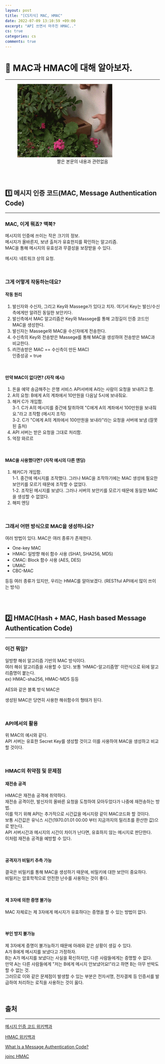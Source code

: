 ```yaml
---
layout: post
title: "[CS지식] MAC, HMAC"
date: 2022-07-09 13:10:59 +09:00
excerpt: "API 쓰면서 마주친 HMAC.."
cs: true
categories: cs
comments: true
---
```

# 📌 MAC과 HMAC에 대해 알아보자.
---------------------------

<figure>
    <a href="/assets/img/cs/2022-07-09/key.gif"><img src="/assets/img/cs/2022-07-09/key.gif"></a>    
    <figcaption style="text-align:center">짤은 본문의 내용과 관련없음</figcaption>
</figure>


<br>
<br>

## 1️⃣ 메시지 인증 코드(MAC, Message Authentication Code)
----------------
### MAC, 이게 뭐죠? 맥북?
메시지의 인증에 쓰이는 작은 크기의 정보.  
메시지가 올바른지, 보낸 출처가 유효한지를 확인하는 알고리즘.  
MAC을 통해 메시지의 유효성과 무결성을 보장받을 수 있다.

메시지: 네트워크 상의 요청.

<br>

### 그게 어떻게 작동하는데요?
#### 작동 원리
1. 발신자와 수신자, 그리고 Key와 Massege가 있다고 치자. 여기서 Key는 발신/수신측에게만 알려진 동일한 보안키다.  
2. 발신측에서 MAC 알고리즘은 Key와 Massege를 통해 고정길이 인증 코드인 MAC을 생성한다.  
3. 발신자는 Massege와 MAC을 수신자에게 전송한다.
4. 수신측의 Key와 전송받은 Massege를 통해 MAC을 생성하여 전송받은 MAC과 비교한다.
5. if(전송받은 MAC == 수신측이 만든 MAC)  
인증성공 = true

<br>

#### 만약 MAC이 없다면? (자작 예시)
1. 돈을 예약 송금해주는 은행 서비스 API서버에 A라는 사람이 요청을 보내려고 함.  
2. A의 요청: B에게 A의 계좌에서 10만원을 다음날 5시에 보내줘요.  
3. 해커 C가 개입함.  
    3-1. C가 A의 메시지를 중간에 탈취하여 "C에게 A의 계좌에서 100만원을 보내줘요."라고 조작함 (메시지 조작)  
    3-2. C가 "C에게 A의 계좌에서 100만원을 보내라"라는 요청을 서버에 보냄 (잘못된 출처)  
4. API 서버는 받은 요청을 그대로 처리함.  
5. 억장 와르르  

<br>

#### MAC을 사용했다면? (자작 예시의 다른 엔딩)
1. 해커C가 개입함.  
    1-1. 중간에 메시지를 조작했다. 그러나 MAC을 조작하기에는 MAC 생성에 필요한 보안키를 모르기 때문에 조작할 수 없었다.   
    1-2. 조작된 메시지를 보냈다. 그러나 서버의 보안키를 모르기 때문에 동일한 MAC을 생성할 수 없었다.
2. 해피 엔딩

<br>

### 그래서 어떤 방식으로 MAC을 생성하나요?
여러 방법이 있다. MAC은 여러 종류가 존재한다.

- One-key MAC
- HMAC: 일방향 해쉬 함수 사용 (SHA1, SHA256, MD5)
- CMAC: Block 함수 사용 (AES, DES)
- UMAC
- CBC-MAC

등등 여러 종류가 있지만, 우리는 HMAC를 알아보겠다.
(RESTful API에서 많이 쓰이는 방식)




<br>
<br>

## 2️⃣ HMAC(Hash + MAC, Hash based Message Authentication Code)
-----------------------
### 이건 뭐임?
일방향 해쉬 알고리즘 기반의 MAC 방식이다.  
여러 해쉬 알고리즘을 사용할 수 있다. 보통 'HMAC-알고리즘명' 이런식으로 뒤에 알고리즘명이 붙는다.  
ex) HMAC-sha256, HMAC-MD5 등등  

AES와 같은 블록 방식 MAC은 

생성된 MAC은 당연히 사용한 해쉬함수의 형태가 된다.

<br>

### API에서의 활용
위 MAC의 예시와 같다.  
API 서버는 유효한 Secret Key를 생성할 것이고 이를 사용하여 MAC을 생성하고 비교할 것이다.  

<br>

### HMAC의 취약점 및 문제점
#### 재전송 공격
HMAC은 재전송 공격에 취약하다.  
재전송 공격이란, 발신자의 올바른 요청을 도청하여 모아두었다가 나중에 재전송하는 방법.  
이를 막기 위해 API는 추가적으로 시간값을 메시지랑 같이 MAC코드화 할 것이다.  
보통 시간값은 유닉스 시간(1970.01.01 00:00 부터 지금까지의 밀리초를 환산한 값)으로 받는다.  
API 서버시간과 메시지의 시간이 차이가 난다면, 유효하지 않는 메시지로 판단한다.  
이처럼 재전송 공격을 예방할 수 있다.  

<br>

#### 공격자가 비밀키 추측 가능
결국은 비밀키를 통해 MAC을 생성하기 때문에, 비밀키에 대한 보안이 중요하다.  
비밀키는 암호학적으로 안전한 난수를 사용하는 것이 좋다.

<br>

#### 제 3자에 의한 증명 불가능
MAC 자체로는 제 3자에게 메시지가 유효하다는 증명을 할 수 있는 방법이 없다.

<br>

#### 부인 방지 불가능
제 3자에게 증명이 불가능하기 때문에 아래와 같은 상황이 생길 수 있다.  
A가 B에게 메시지를 보냈다고 가정하자.  
B는 A가 메시지를 보냈다는 사실을 확신하지만, 다른 사람들에게는 증명할 수 없다.  
만약 A는 다른 사람들에게 "저는 B에게 메시지 안보냈어요!"라고 하면 B는 아무 반박도 할 수 없는 것.  
그러므로 이와 같은 문제점이 발생할 수 있는 부분은 전자서명, 전자결제 등 인증서를 발급하여 처리하는 로직을 사용하는 것이 옳다.

<br>







## 출처
---
<a href="https://ko.wikipedia.org/wiki/%EB%A9%94%EC%8B%9C%EC%A7%80_%EC%9D%B8%EC%A6%9D_%EC%BD%94%EB%93%9C">메시지 인증 코드 위키백과</a>  

<a href="https://ko.wikipedia.org/wiki/HMAC">HMAC 위키백과</a>  

<a href="https://www.fortinet.com/resources/cyberglossary/message-authentication-code">What Is a Message Authentication Code?</a>  

<a href="https://www.joinc.co.kr/w/man/12/hmac">joinc HMAC</a>


[jekyll-docs]: https://jekyllrb.com/docs/home
[jekyll-gh]:   https://github.com/jekyll/jekyll
[jekyll-talk]: https://talk.jekyllrb.com/

